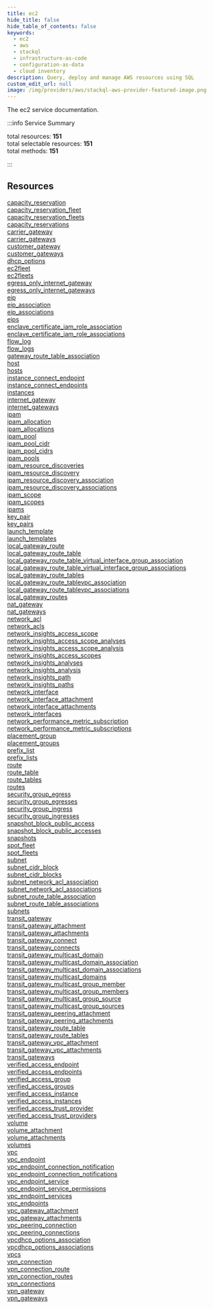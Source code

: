 ```yaml
---
title: ec2
hide_title: false
hide_table_of_contents: false
keywords:
  - ec2
  - aws
  - stackql
  - infrastructure-as-code
  - configuration-as-data
  - cloud inventory
description: Query, deploy and manage AWS resources using SQL
custom_edit_url: null
image: /img/providers/aws/stackql-aws-provider-featured-image.png
---
```


The ec2 service documentation.

:::info Service Summary

<div class="row">
<div class="providerDocColumn">
<span>total resources:&nbsp;<b>151</b></span><br />
<span>total selectable resources:&nbsp;<b>151</b></span><br />
<span>total methods:&nbsp;<b>151</b></span><br />
</div>
</div>

:::

## Resources
<div class="row">
<div class="providerDocColumn">
<a href="/providers/awscc/ec2/capacity_reservation/">capacity_reservation</a><br />
<a href="/providers/awscc/ec2/capacity_reservation_fleet/">capacity_reservation_fleet</a><br />
<a href="/providers/awscc/ec2/capacity_reservation_fleets/">capacity_reservation_fleets</a><br />
<a href="/providers/awscc/ec2/capacity_reservations/">capacity_reservations</a><br />
<a href="/providers/awscc/ec2/carrier_gateway/">carrier_gateway</a><br />
<a href="/providers/awscc/ec2/carrier_gateways/">carrier_gateways</a><br />
<a href="/providers/awscc/ec2/customer_gateway/">customer_gateway</a><br />
<a href="/providers/awscc/ec2/customer_gateways/">customer_gateways</a><br />
<a href="/providers/awscc/ec2/dhcp_options/">dhcp_options</a><br />
<a href="/providers/awscc/ec2/ec2fleet/">ec2fleet</a><br />
<a href="/providers/awscc/ec2/ec2fleets/">ec2fleets</a><br />
<a href="/providers/awscc/ec2/egress_only_internet_gateway/">egress_only_internet_gateway</a><br />
<a href="/providers/awscc/ec2/egress_only_internet_gateways/">egress_only_internet_gateways</a><br />
<a href="/providers/awscc/ec2/eip/">eip</a><br />
<a href="/providers/awscc/ec2/eip_association/">eip_association</a><br />
<a href="/providers/awscc/ec2/eip_associations/">eip_associations</a><br />
<a href="/providers/awscc/ec2/eips/">eips</a><br />
<a href="/providers/awscc/ec2/enclave_certificate_iam_role_association/">enclave_certificate_iam_role_association</a><br />
<a href="/providers/awscc/ec2/enclave_certificate_iam_role_associations/">enclave_certificate_iam_role_associations</a><br />
<a href="/providers/awscc/ec2/flow_log/">flow_log</a><br />
<a href="/providers/awscc/ec2/flow_logs/">flow_logs</a><br />
<a href="/providers/awscc/ec2/gateway_route_table_association/">gateway_route_table_association</a><br />
<a href="/providers/awscc/ec2/host/">host</a><br />
<a href="/providers/awscc/ec2/hosts/">hosts</a><br />
<a href="/providers/awscc/ec2/instance_connect_endpoint/">instance_connect_endpoint</a><br />
<a href="/providers/awscc/ec2/instance_connect_endpoints/">instance_connect_endpoints</a><br />
<a href="/providers/awscc/ec2/instances/">instances</a><br />
<a href="/providers/awscc/ec2/internet_gateway/">internet_gateway</a><br />
<a href="/providers/awscc/ec2/internet_gateways/">internet_gateways</a><br />
<a href="/providers/awscc/ec2/ipam/">ipam</a><br />
<a href="/providers/awscc/ec2/ipam_allocation/">ipam_allocation</a><br />
<a href="/providers/awscc/ec2/ipam_allocations/">ipam_allocations</a><br />
<a href="/providers/awscc/ec2/ipam_pool/">ipam_pool</a><br />
<a href="/providers/awscc/ec2/ipam_pool_cidr/">ipam_pool_cidr</a><br />
<a href="/providers/awscc/ec2/ipam_pool_cidrs/">ipam_pool_cidrs</a><br />
<a href="/providers/awscc/ec2/ipam_pools/">ipam_pools</a><br />
<a href="/providers/awscc/ec2/ipam_resource_discoveries/">ipam_resource_discoveries</a><br />
<a href="/providers/awscc/ec2/ipam_resource_discovery/">ipam_resource_discovery</a><br />
<a href="/providers/awscc/ec2/ipam_resource_discovery_association/">ipam_resource_discovery_association</a><br />
<a href="/providers/awscc/ec2/ipam_resource_discovery_associations/">ipam_resource_discovery_associations</a><br />
<a href="/providers/awscc/ec2/ipam_scope/">ipam_scope</a><br />
<a href="/providers/awscc/ec2/ipam_scopes/">ipam_scopes</a><br />
<a href="/providers/awscc/ec2/ipams/">ipams</a><br />
<a href="/providers/awscc/ec2/key_pair/">key_pair</a><br />
<a href="/providers/awscc/ec2/key_pairs/">key_pairs</a><br />
<a href="/providers/awscc/ec2/launch_template/">launch_template</a><br />
<a href="/providers/awscc/ec2/launch_templates/">launch_templates</a><br />
<a href="/providers/awscc/ec2/local_gateway_route/">local_gateway_route</a><br />
<a href="/providers/awscc/ec2/local_gateway_route_table/">local_gateway_route_table</a><br />
<a href="/providers/awscc/ec2/local_gateway_route_table_virtual_interface_group_association/">local_gateway_route_table_virtual_interface_group_association</a><br />
<a href="/providers/awscc/ec2/local_gateway_route_table_virtual_interface_group_associations/">local_gateway_route_table_virtual_interface_group_associations</a><br />
<a href="/providers/awscc/ec2/local_gateway_route_tables/">local_gateway_route_tables</a><br />
<a href="/providers/awscc/ec2/local_gateway_route_tablevpc_association/">local_gateway_route_tablevpc_association</a><br />
<a href="/providers/awscc/ec2/local_gateway_route_tablevpc_associations/">local_gateway_route_tablevpc_associations</a><br />
<a href="/providers/awscc/ec2/local_gateway_routes/">local_gateway_routes</a><br />
<a href="/providers/awscc/ec2/nat_gateway/">nat_gateway</a><br />
<a href="/providers/awscc/ec2/nat_gateways/">nat_gateways</a><br />
<a href="/providers/awscc/ec2/network_acl/">network_acl</a><br />
<a href="/providers/awscc/ec2/network_acls/">network_acls</a><br />
<a href="/providers/awscc/ec2/network_insights_access_scope/">network_insights_access_scope</a><br />
<a href="/providers/awscc/ec2/network_insights_access_scope_analyses/">network_insights_access_scope_analyses</a><br />
<a href="/providers/awscc/ec2/network_insights_access_scope_analysis/">network_insights_access_scope_analysis</a><br />
<a href="/providers/awscc/ec2/network_insights_access_scopes/">network_insights_access_scopes</a><br />
<a href="/providers/awscc/ec2/network_insights_analyses/">network_insights_analyses</a><br />
<a href="/providers/awscc/ec2/network_insights_analysis/">network_insights_analysis</a><br />
<a href="/providers/awscc/ec2/network_insights_path/">network_insights_path</a><br />
<a href="/providers/awscc/ec2/network_insights_paths/">network_insights_paths</a><br />
<a href="/providers/awscc/ec2/network_interface/">network_interface</a><br />
<a href="/providers/awscc/ec2/network_interface_attachment/">network_interface_attachment</a><br />
<a href="/providers/awscc/ec2/network_interface_attachments/">network_interface_attachments</a><br />
<a href="/providers/awscc/ec2/network_interfaces/">network_interfaces</a><br />
<a href="/providers/awscc/ec2/network_performance_metric_subscription/">network_performance_metric_subscription</a><br />
<a href="/providers/awscc/ec2/network_performance_metric_subscriptions/">network_performance_metric_subscriptions</a><br />
<a href="/providers/awscc/ec2/placement_group/">placement_group</a><br />
<a href="/providers/awscc/ec2/placement_groups/">placement_groups</a><br />
<a href="/providers/awscc/ec2/prefix_list/">prefix_list</a>
</div>
<div class="providerDocColumn">
<a href="/providers/awscc/ec2/prefix_lists/">prefix_lists</a><br />
<a href="/providers/awscc/ec2/route/">route</a><br />
<a href="/providers/awscc/ec2/route_table/">route_table</a><br />
<a href="/providers/awscc/ec2/route_tables/">route_tables</a><br />
<a href="/providers/awscc/ec2/routes/">routes</a><br />
<a href="/providers/awscc/ec2/security_group_egress/">security_group_egress</a><br />
<a href="/providers/awscc/ec2/security_group_egresses/">security_group_egresses</a><br />
<a href="/providers/awscc/ec2/security_group_ingress/">security_group_ingress</a><br />
<a href="/providers/awscc/ec2/security_group_ingresses/">security_group_ingresses</a><br />
<a href="/providers/awscc/ec2/snapshot_block_public_access/">snapshot_block_public_access</a><br />
<a href="/providers/awscc/ec2/snapshot_block_public_accesses/">snapshot_block_public_accesses</a><br />
<a href="/providers/awscc/ec2/snapshots/">snapshots</a><br />
<a href="/providers/awscc/ec2/spot_fleet/">spot_fleet</a><br />
<a href="/providers/awscc/ec2/spot_fleets/">spot_fleets</a><br />
<a href="/providers/awscc/ec2/subnet/">subnet</a><br />
<a href="/providers/awscc/ec2/subnet_cidr_block/">subnet_cidr_block</a><br />
<a href="/providers/awscc/ec2/subnet_cidr_blocks/">subnet_cidr_blocks</a><br />
<a href="/providers/awscc/ec2/subnet_network_acl_association/">subnet_network_acl_association</a><br />
<a href="/providers/awscc/ec2/subnet_network_acl_associations/">subnet_network_acl_associations</a><br />
<a href="/providers/awscc/ec2/subnet_route_table_association/">subnet_route_table_association</a><br />
<a href="/providers/awscc/ec2/subnet_route_table_associations/">subnet_route_table_associations</a><br />
<a href="/providers/awscc/ec2/subnets/">subnets</a><br />
<a href="/providers/awscc/ec2/transit_gateway/">transit_gateway</a><br />
<a href="/providers/awscc/ec2/transit_gateway_attachment/">transit_gateway_attachment</a><br />
<a href="/providers/awscc/ec2/transit_gateway_attachments/">transit_gateway_attachments</a><br />
<a href="/providers/awscc/ec2/transit_gateway_connect/">transit_gateway_connect</a><br />
<a href="/providers/awscc/ec2/transit_gateway_connects/">transit_gateway_connects</a><br />
<a href="/providers/awscc/ec2/transit_gateway_multicast_domain/">transit_gateway_multicast_domain</a><br />
<a href="/providers/awscc/ec2/transit_gateway_multicast_domain_association/">transit_gateway_multicast_domain_association</a><br />
<a href="/providers/awscc/ec2/transit_gateway_multicast_domain_associations/">transit_gateway_multicast_domain_associations</a><br />
<a href="/providers/awscc/ec2/transit_gateway_multicast_domains/">transit_gateway_multicast_domains</a><br />
<a href="/providers/awscc/ec2/transit_gateway_multicast_group_member/">transit_gateway_multicast_group_member</a><br />
<a href="/providers/awscc/ec2/transit_gateway_multicast_group_members/">transit_gateway_multicast_group_members</a><br />
<a href="/providers/awscc/ec2/transit_gateway_multicast_group_source/">transit_gateway_multicast_group_source</a><br />
<a href="/providers/awscc/ec2/transit_gateway_multicast_group_sources/">transit_gateway_multicast_group_sources</a><br />
<a href="/providers/awscc/ec2/transit_gateway_peering_attachment/">transit_gateway_peering_attachment</a><br />
<a href="/providers/awscc/ec2/transit_gateway_peering_attachments/">transit_gateway_peering_attachments</a><br />
<a href="/providers/awscc/ec2/transit_gateway_route_table/">transit_gateway_route_table</a><br />
<a href="/providers/awscc/ec2/transit_gateway_route_tables/">transit_gateway_route_tables</a><br />
<a href="/providers/awscc/ec2/transit_gateway_vpc_attachment/">transit_gateway_vpc_attachment</a><br />
<a href="/providers/awscc/ec2/transit_gateway_vpc_attachments/">transit_gateway_vpc_attachments</a><br />
<a href="/providers/awscc/ec2/transit_gateways/">transit_gateways</a><br />
<a href="/providers/awscc/ec2/verified_access_endpoint/">verified_access_endpoint</a><br />
<a href="/providers/awscc/ec2/verified_access_endpoints/">verified_access_endpoints</a><br />
<a href="/providers/awscc/ec2/verified_access_group/">verified_access_group</a><br />
<a href="/providers/awscc/ec2/verified_access_groups/">verified_access_groups</a><br />
<a href="/providers/awscc/ec2/verified_access_instance/">verified_access_instance</a><br />
<a href="/providers/awscc/ec2/verified_access_instances/">verified_access_instances</a><br />
<a href="/providers/awscc/ec2/verified_access_trust_provider/">verified_access_trust_provider</a><br />
<a href="/providers/awscc/ec2/verified_access_trust_providers/">verified_access_trust_providers</a><br />
<a href="/providers/awscc/ec2/volume/">volume</a><br />
<a href="/providers/awscc/ec2/volume_attachment/">volume_attachment</a><br />
<a href="/providers/awscc/ec2/volume_attachments/">volume_attachments</a><br />
<a href="/providers/awscc/ec2/volumes/">volumes</a><br />
<a href="/providers/awscc/ec2/vpc/">vpc</a><br />
<a href="/providers/awscc/ec2/vpc_endpoint/">vpc_endpoint</a><br />
<a href="/providers/awscc/ec2/vpc_endpoint_connection_notification/">vpc_endpoint_connection_notification</a><br />
<a href="/providers/awscc/ec2/vpc_endpoint_connection_notifications/">vpc_endpoint_connection_notifications</a><br />
<a href="/providers/awscc/ec2/vpc_endpoint_service/">vpc_endpoint_service</a><br />
<a href="/providers/awscc/ec2/vpc_endpoint_service_permissions/">vpc_endpoint_service_permissions</a><br />
<a href="/providers/awscc/ec2/vpc_endpoint_services/">vpc_endpoint_services</a><br />
<a href="/providers/awscc/ec2/vpc_endpoints/">vpc_endpoints</a><br />
<a href="/providers/awscc/ec2/vpc_gateway_attachment/">vpc_gateway_attachment</a><br />
<a href="/providers/awscc/ec2/vpc_gateway_attachments/">vpc_gateway_attachments</a><br />
<a href="/providers/awscc/ec2/vpc_peering_connection/">vpc_peering_connection</a><br />
<a href="/providers/awscc/ec2/vpc_peering_connections/">vpc_peering_connections</a><br />
<a href="/providers/awscc/ec2/vpcdhcp_options_association/">vpcdhcp_options_association</a><br />
<a href="/providers/awscc/ec2/vpcdhcp_options_associations/">vpcdhcp_options_associations</a><br />
<a href="/providers/awscc/ec2/vpcs/">vpcs</a><br />
<a href="/providers/awscc/ec2/vpn_connection/">vpn_connection</a><br />
<a href="/providers/awscc/ec2/vpn_connection_route/">vpn_connection_route</a><br />
<a href="/providers/awscc/ec2/vpn_connection_routes/">vpn_connection_routes</a><br />
<a href="/providers/awscc/ec2/vpn_connections/">vpn_connections</a><br />
<a href="/providers/awscc/ec2/vpn_gateway/">vpn_gateway</a><br />
<a href="/providers/awscc/ec2/vpn_gateways/">vpn_gateways</a>
</div>
</div>